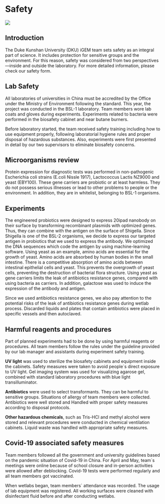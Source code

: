 <div class="h1-bg">
    <h1 class>Safety</h1>
    <img src="https://static.igem.wiki/teams/4161/wiki/wetlab4-for-bg.png" />
</div>

## Introduction
The Duke Kunshan University (DKU) iGEM team sets safety as an integral part of
science. It includes protection for sensitive groups and the environment. For
this reason, safety was considered from two perspectives—inside and outside
the laboratory. For more detailed information, please check our safety form.
## Lab Safety
All laboratories of universities in China must be accredited by the Office
under the Ministry of Environment following the standard. This year, the
project was conducted in the BSL-1 laboratory. Team members wore lab coats and
gloves during experiments. Experiments related to bacteria were performed in
the biosafety cabinet and near butane burners.

Before laboratory started, the team received safety training including how to
use equipment properly, following laboratorial hygiene rules and proper
disposal of hazardous substances. Also, experiments were first presented in
detail by our two supervisors to eliminate biosafety concerns.
## Microorganisms review
Protein expression for diagnostic tests was performed in non-pathogenic
Escherichia coli strains (E.coli Nissle 1917), Lactococcus Lactis NZ9000 and
yeast (EBY100). These gene carriers are probiotic or at least harmless. They do
not possess serious illnesses or lead to other problems to people or the
environment. In addition, they are in whitelist, belonging to BSL-1 organisms.
## Experiments
The engineered probiotics were designed to express 20ipad nanobody on their
surface by transforming recombinant plasmids with optimized genes. Thus, they
can combine with the antigen on the surface of Shigella. Since Shigella is one
of the BSL-2 organisms, we decide to express our targeted antigen in probiotics
that we used to express the antibody. We optimized the DNA sequences which code
the antigen by using machine-learning software. Using yeast as an example,
amino acids are essential for the growth of yeast. Amino acids are absorbed by
human bodies in the small intestine. There is a competitive absorption of amino
acids between intestinal epithelial cells and yeast. This prevents the
overgrowth of yeast cells, preventing the destruction of bacterial flora
structure. Using yeast as gene carriers limits the leak of antibiotics
resistance genes, compared with using bacteria as carriers. In addition,
galactose was used to induce the expression of the antibody and antigen.

Since we used antibiotics resistance genes, we also pay attention to the
potential risks of the leak of antibiotics resistance genes during wetlab
process. Discarded liquids and plates that contain antibiotics were placed in
specific vessels and then autoclaved.
## Harmful reagents and procedures
Part of planned experiments had to be done by using harmful reagents or
procedures. All team members follow the rules under the guideline provided by
our lab manager and assistants during experiment safety training.

**UV light** was used to sterilize the biosafety cabinets and equipment inside
the cabinets. Safety measures were taken to avoid people`s direct exposure to
UV light. Gel imaging system was used for visualizing agarose gel, combined
with standard laboratory procedures with blue light transilluminator.

**Antibiotics** were used to select transformants. They can be harmful to
sensitive groups. Situations of allergy of team members were collected.
Antibiotics were well stored and
Handled with proper safety measures according to disposal protocols.

**Other hazardous chemicals**, such as Tris-HCl and methyl alcohol were stored
and relevant procedures were conducted in chemical ventilation cabinets. Liquid
waste was handled with appropriate safety measures.
## Covid-19 associated safety measures
Team members followed all the government and university guidelines based on the
pandemic situation of Covid-19 in China. For April and May, team`s meetings
were online because of school closure and in-person activities were allowed
after deblocking. Covid-19 tests were performed regularly and all team members
got vaccinated.

When wetlabs began, team members` attendance was recorded. The usage of lab
equipment was registered. All working surfaces were cleaned with disinfectant
fluid before and after conducting wetlabs.
